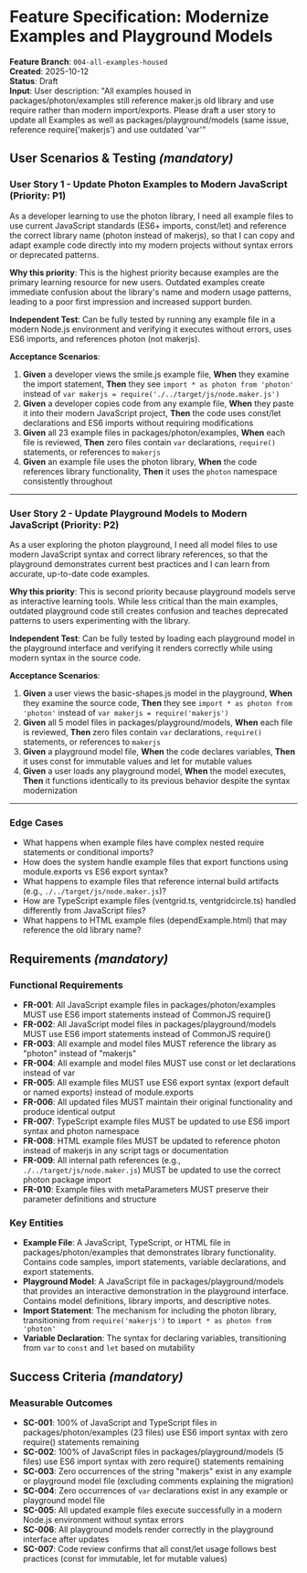 # Feature Specification: Modernize Examples and Playground Models

**Feature Branch**: `004-all-examples-housed`  
**Created**: 2025-10-12  
**Status**: Draft  
**Input**: User description: "All examples housed in packages/photon/examples still reference maker.js old library and use require rather than modern import/exports. Please draft a user story to update all Examples as well as packages/playground/models (same issue, reference require('makerjs') and use outdated 'var'"

## User Scenarios & Testing *(mandatory)*

### User Story 1 - Update Photon Examples to Modern JavaScript (Priority: P1)

As a developer learning to use the photon library, I need all example files to use current JavaScript standards (ES6+ imports, const/let) and reference the correct library name (photon instead of makerjs), so that I can copy and adapt example code directly into my modern projects without syntax errors or deprecated patterns.

**Why this priority**: This is the highest priority because examples are the primary learning resource for new users. Outdated examples create immediate confusion about the library's name and modern usage patterns, leading to a poor first impression and increased support burden.

**Independent Test**: Can be fully tested by running any example file in a modern Node.js environment and verifying it executes without errors, uses ES6 imports, and references photon (not makerjs).

**Acceptance Scenarios**:

1. **Given** a developer views the smile.js example file, **When** they examine the import statement, **Then** they see `import * as photon from 'photon'` instead of `var makerjs = require('./../target/js/node.maker.js')`
2. **Given** a developer copies code from any example file, **When** they paste it into their modern JavaScript project, **Then** the code uses const/let declarations and ES6 imports without requiring modifications
3. **Given** all 23 example files in packages/photon/examples, **When** each file is reviewed, **Then** zero files contain `var` declarations, `require()` statements, or references to `makerjs`
4. **Given** an example file uses the photon library, **When** the code references library functionality, **Then** it uses the `photon` namespace consistently throughout

---

### User Story 2 - Update Playground Models to Modern JavaScript (Priority: P2)

As a user exploring the photon playground, I need all model files to use modern JavaScript syntax and correct library references, so that the playground demonstrates current best practices and I can learn from accurate, up-to-date code examples.

**Why this priority**: This is second priority because playground models serve as interactive learning tools. While less critical than the main examples, outdated playground code still creates confusion and teaches deprecated patterns to users experimenting with the library.

**Independent Test**: Can be fully tested by loading each playground model in the playground interface and verifying it renders correctly while using modern syntax in the source code.

**Acceptance Scenarios**:

1. **Given** a user views the basic-shapes.js model in the playground, **When** they examine the source code, **Then** they see `import * as photon from 'photon'` instead of `var makerjs = require('makerjs')`
2. **Given** all 5 model files in packages/playground/models, **When** each file is reviewed, **Then** zero files contain `var` declarations, `require()` statements, or references to `makerjs`
3. **Given** a playground model file, **When** the code declares variables, **Then** it uses const for immutable values and let for mutable values
4. **Given** a user loads any playground model, **When** the model executes, **Then** it functions identically to its previous behavior despite the syntax modernization

---

### Edge Cases

- What happens when example files have complex nested require statements or conditional imports?
- How does the system handle example files that export functions using module.exports vs ES6 export syntax?
- What happens to example files that reference internal build artifacts (e.g., `./../target/js/node.maker.js`)?
- How are TypeScript example files (ventgrid.ts, ventgridcircle.ts) handled differently from JavaScript files?
- What happens to HTML example files (dependExample.html) that may reference the old library name?

## Requirements *(mandatory)*

### Functional Requirements

- **FR-001**: All JavaScript example files in packages/photon/examples MUST use ES6 import statements instead of CommonJS require()
- **FR-002**: All JavaScript model files in packages/playground/models MUST use ES6 import statements instead of CommonJS require()
- **FR-003**: All example and model files MUST reference the library as "photon" instead of "makerjs"
- **FR-004**: All example and model files MUST use const or let declarations instead of var
- **FR-005**: All example files MUST use ES6 export syntax (export default or named exports) instead of module.exports
- **FR-006**: All updated files MUST maintain their original functionality and produce identical output
- **FR-007**: TypeScript example files MUST be updated to use ES6 import syntax and photon namespace
- **FR-008**: HTML example files MUST be updated to reference photon instead of makerjs in any script tags or documentation
- **FR-009**: All internal path references (e.g., `./../target/js/node.maker.js`) MUST be updated to use the correct photon package import
- **FR-010**: Example files with metaParameters MUST preserve their parameter definitions and structure

### Key Entities

- **Example File**: A JavaScript, TypeScript, or HTML file in packages/photon/examples that demonstrates library functionality. Contains code samples, import statements, variable declarations, and export statements.
- **Playground Model**: A JavaScript file in packages/playground/models that provides an interactive demonstration in the playground interface. Contains model definitions, library imports, and descriptive notes.
- **Import Statement**: The mechanism for including the photon library, transitioning from `require('makerjs')` to `import * as photon from 'photon'`
- **Variable Declaration**: The syntax for declaring variables, transitioning from `var` to `const` and `let` based on mutability

## Success Criteria *(mandatory)*

### Measurable Outcomes

- **SC-001**: 100% of JavaScript and TypeScript files in packages/photon/examples (23 files) use ES6 import syntax with zero require() statements remaining
- **SC-002**: 100% of JavaScript files in packages/playground/models (5 files) use ES6 import syntax with zero require() statements remaining
- **SC-003**: Zero occurrences of the string "makerjs" exist in any example or playground model file (excluding comments explaining the migration)
- **SC-004**: Zero occurrences of `var` declarations exist in any example or playground model file
- **SC-005**: All updated example files execute successfully in a modern Node.js environment without syntax errors
- **SC-006**: All playground models render correctly in the playground interface after updates
- **SC-007**: Code review confirms that all const/let usage follows best practices (const for immutable, let for mutable values)
